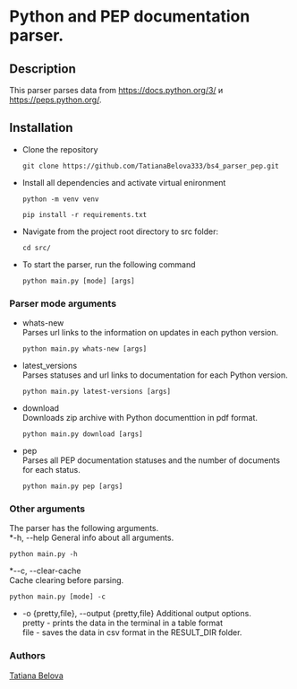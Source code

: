 # Python and PEP documentation parser.

## Description
This parser parses data from https://docs.python.org/3/ и https://peps.python.org/.

## Installation
- Clone the repository
  ```
  git clone https://github.com/TatianaBelova333/bs4_parser_pep.git
  ```
- Install all dependencies and activate virtual enironment
  ```
  python -m venv venv
  ```
  ```
  pip install -r requirements.txt
  ```
- Navigate from the project root directory to src folder:
  ```
  cd src/
  ```
- To start the parser, run the following command
  ```
  python main.py [mode] [args]
  ```

### Parser mode arguments
* whats-new \
  Parses url links to the information on updates in each python version.

  ```
  python main.py whats-new [args]
  ```
* latest_versions \
  Parses statuses and url links to documentation for each Python version.
  ```
  python main.py latest-versions [args]
  ```
* download \
  Downloads zip archive with Python documenttion in pdf format.
  ```
  python main.py download [args]
  ```
* pep \
  Parses all PEP documentation statuses and the number of documents for each status.
  ```
  python main.py pep [args]
  ```

### Other arguments
The parser has the following arguments. \
  *-h, --help 
  General info about all arguments.
  ```
  python main.py -h
  ```
  *--c, --clear-cache \
  Cache clearing before parsing.
  ```
  python main.py [mode] -c
  ```
  * -o {pretty,file}, --output {pretty,file}
  Additional output options. \
  pretty - prints the data in the terminal in a table format \
  file - saves the data in csv format in the RESULT_DIR folder.

### Authors
[Tatiana Belova](https://github.com/TatianaBelova333)
